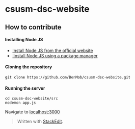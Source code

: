 # csusm-dsc-website

## How to contribute

#### Installing Node JS 
 - [Install Node JS from the official website](https://nodejs.org/en/download/)
 - [Iinstall Node JS using a package manager](https://nodejs.org/en/download/)
 
 #### Cloning the repository
 

    git clone https://github.com/BenMob/csusm-dsc-website.git

#### Running the server

    cd csusm-dsc-website/src
    nodemon app.js
  
  Navigate to [localhost:3000](http://localhost:3000/)
> Written with [StackEdit](https://stackedit.io/).